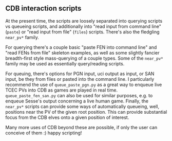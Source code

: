 ## CDB interaction scripts

At the present time, the scripts are loosely separated into querying scripts vs queueing scripts, and additionally into
"read input from command line" (`paste`) or "read input from file" (`files`) scripts. There's also the fledgling
`near_pv*` family.

For querying there's a couple basic "paste FEN into command line" and "read FENs from file" skeleton examples, as well
as some slightly fancier breadth-first style mass-querying of a couple types. Some of the `near_pv*` family may be used
as essentially query/reading scripts.

For queuing, there's options for PGN input, uci output as input, or SAN input, be they from files or pasted into the
command line. I particularly recommend the use of `queue_paste_pgn.py` as a great way to enqueue live TCEC PVs into
CDB as games are played in real time. `queue_paste_fen_san.py` can also be used for similar purposes, e.g. to enqueue
Sesse's output concerning a live human game. Finally, the `near_pv*` scripts can provide some ways of automatically
queueing, well, positions near the PV of the given root position. This can provide substantial focus from the CDB elves
onto a given position of interest.

Many more uses of CDB beyond these are possible, if only the user can conceive of them :) happy scripting!
